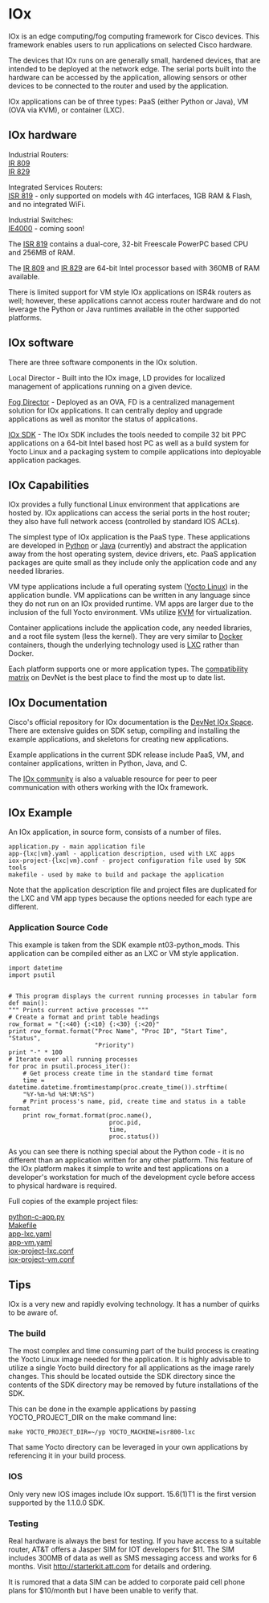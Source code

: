 # IOx

IOx is an edge computing/fog computing framework for Cisco devices. This
framework enables users to run applications on selected Cisco hardware.  

The devices that IOx runs on are generally small, hardened devices, that are intended to be deployed at the network edge. The serial ports built into the hardware can be accessed by the application, allowing sensors or other devices to be connected to the router and used by the application.

IOx applications can be of three types: PaaS (either Python or Java), VM
(OVA via KVM), or container (LXC).

## IOx hardware

Industrial Routers:  
[IR 809][]  
[IR 829][]

Integrated Services Routers:  
[ISR 819][] - only supported on models with 4G interfaces, 1GB RAM & Flash, and no integrated WiFi.

Industrial Switches:  
[IE4000][] - coming soon!

The [ISR 819][] contains a dual-core, 32-bit Freescale PowerPC based
CPU and 256MB of RAM.

The [IR 809][] and [IR 829][] are 64-bit Intel processor based with 360MB of RAM available.

There is limited support for VM style IOx applications on ISR4k routers as well; however, these applications cannot access router hardware
and do not leverage the Python or Java runtimes available in the other
supported platforms.


[IR 809]: http://www.cisco.com/c/en/us/products/collateral/routers/809-industrial-router/datasheet-c78-734980.html
[IR 829]: http://www.cisco.com/c/en/us/products/collateral/routers/829-industrial-router/datasheet-c78-734981.html
[ISR 819]: http://www.cisco.com/c/en/us/products/collateral/routers/819-integrated-services-router-isr/data_sheet_c78-678459.html
[IE4000]: http://www.cisco.com/c/en/us/products/collateral/switches/industrial-ethernet-4000-series-switches/datasheet-c78-733058.html


## IOx software
There are three software components in the IOx solution.  

Local Director - Built into the IOx image, LD provides for localized management of applications running on a given device.   

[Fog Director][] - Deployed as an OVA, FD is a centralized management solution for IOx applications. It can centrally deploy and upgrade applications as well as monitor the status of applications.

[IOx SDK][] - The IOx SDK includes the tools needed to compile 32 bit PPC applications on a 64-bit Intel based host PC as well as a build system for Yocto Linux and a packaging system to compile applications into deployable application packages.

[Fog Director]: http://www.cisco.com/c/en/us/products/cloud-systems-management/fog-director/index.html
[IOx SDK]: https://software.cisco.com/download/release.html?mdfid=286306005&flowid=79282&softwareid=286306230&release=1.0.0&relind=AVAILABLE&rellifecycle=&reltype=latest

## IOx Capabilities

IOx provides a fully functional Linux environment that applications are hosted by. IOx applications can access the serial ports in the host router; they also have full network access (controlled by standard IOS ACLs).

The simplest type of IOx application is the PaaS type. These applications are developed in [Python][] or [Java][] (currently) and abstract the application away from the host operating system, device drivers, etc. PaaS application packages are quite small as they include only the application code and any needed libraries.

VM type applications include a full operating system ([Yocto Linux][]) in the application bundle. VM applications can be written in any language since they do not run on an IOx provided runtime. VM apps are larger due to the inclusion of the full Yocto environment. VMs utilize [KVM][] for virtualization.

Container applications include the application code, any needed libraries, and a root file system (less the kernel). They are very similar to [Docker][] containers, though the underlying technology used is [LXC][] rather than Docker.

Each platform supports one or more application types. The [compatibility matrix][] on DevNet is the best place to find the most up to date list.

[Python]: http://www.python.org
[Java]: http://www.java.com
[Yocto Linux]: https://www.yoctoproject.org/
[KVM]: http://www.linux-kvm.org/page/Main_Page
[Docker]: https://www.docker.com
[LXC]: https://linuxcontainers.org/
[compatibility matrix]: https://developer.cisco.com/media/iox-dev-guide-7-12-16/platforms/supported-platforms/#platform-support-matrix

## IOx Documentation

Cisco's official repository for IOx documentation is the [DevNet IOx Space][]. There are extensive guides on SDK setup, compiling and installing the example applications, and skeletons for creating new applications.

Example applications in the current SDK release include PaaS, VM, and container applications, written in Python, Java, and C.

The [IOx community][] is also a valuable resource for peer to peer communication with others working with the IOx framework.

[DevNet IOx Space]: https://developer.cisco.com/site/iox/
[IOx community]: https://communities.cisco.com/community/developer/networking/internet-of-things/iox

## IOx Example

An IOx application, in source form, consists of a number of files.

    application.py - main application file
    app-{lxc|vm}.yaml - application description, used with LXC apps
    iox-project-{lxc|vm}.conf - project configuration file used by SDK tools
    makefile - used by make to build and package the application

Note that the application description file and project files are duplicated for the LXC and VM app types because the options needed for each type are different.

### Application Source Code
This example is taken from the SDK example nt03-python_mods. This application can be compiled either as an LXC or VM style application.


    import datetime
    import psutil


    # This program displays the current running processes in tabular form
    def main():
    """ Prints current active processes """
    # Create a format and print table headings
    row_format = "{:<40} {:<10} {:<30} {:<20}"
    print row_format.format("Proc Name", "Proc ID", "Start Time", "Status",
                            "Priority")
    print "-" * 100
    # Iterate over all running processes
    for proc in psutil.process_iter():
        # Get process create time in the standard time format
        time = datetime.datetime.fromtimestamp(proc.create_time()).strftime(
        "%Y-%m-%d %H:%M:%S")
        # Print process's name, pid, create time and status in a table format
        print row_format.format(proc.name(),
                                proc.pid,
                                time,
                                proc.status())

As you can see there is nothing special about the Python code - it is no different than an application written for any other platform. This feature of the IOx platform makes it simple to write and test applications on a developer's workstation for much of the development cycle before access to physical hardware is required.

Full copies of the example project files:

[python-c-app.py](python-c-app.py)  
[Makefile](Makefile)  
[app-lxc.yaml](app-lxc.yaml)  
[app-vm.yaml](app-vm.yaml)  
[iox-project-lxc.conf](iox-project-lxc.conf)  
[iox-project-vm.conf](iox-project-vm.conf)  

## Tips

IOx is a very new and rapidly evolving technology. It has a number of quirks to be aware of.

### The build

The most complex and time consuming part of the build process is creating the Yocto Linux image needed for the application. It is highly advisable to utilize a single Yocto build directory for all applications as the image rarely changes. This should be located outside the SDK directory since the contents of the SDK directory may be removed by future installations of the SDK.

This can be done in the example applications by passing YOCTO_PROJECT_DIR on the make command line:  

    make YOCTO_PROJECT_DIR=~/yp YOCTO_MACHINE=isr800-lxc  

That same Yocto directory can be leveraged in your own applications by referencing it in your build process.

### IOS

Only very new IOS images include IOx support. 15.6(1)T1 is the first version supported by the 1.1.0.0 SDK.

### Testing

Real hardware is always the best for testing. If you have access to a suitable router, AT&T offers a Jasper SIM for IOT developers for $11. The SIM includes 300MB of data as well as SMS messaging access and works for 6 months. Visit http://starterkit.att.com for details and ordering.

It is rumored that a data SIM can be added to corporate paid cell phone plans for $10/month but I have been unable to verify that.
